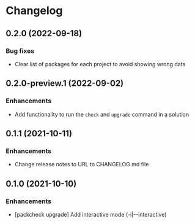 # Changelog

## 0.2.0 (2022-09-18)

### Bug fixes
* Clear list of packages for each project to avoid showing wrong data

## 0.2.0-preview.1 (2022-09-02)

### Enhancements
* Add functionality to run the `check` and `upgrade` command in a solution

## 0.1.1 (2021-10-11)

### Enhancements
* Change release notes to URL to CHANGELOG.md file

## 0.1.0 (2021-10-10)

### Enhancements
* [packcheck upgrade] Add interactive mode (-i|--interactive)

